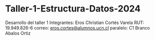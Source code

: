 # Taller-1-Estructura-Datos-2024
Desarrollo del taller 1
Integrantes: 
    Eros Christian Cortés Varela   RUT: 19.949.826-6   correo: eros.cortes@alumnos.ucn.cl     paralelo: C1
    Branco Abalos Ortiz
